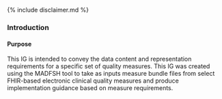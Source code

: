 {% include disclaimer.md %}

### Introduction 

#### Purpose

This <PROJECTNAME> IG is intended to convey the data content and representation requirements for a specific set of quality measures. This IG was created using the MADFSH tool to take as inputs measure bundle files from select FHIR-based electronic clinical quality measures and produce implementation guidance based on measure requirements. 